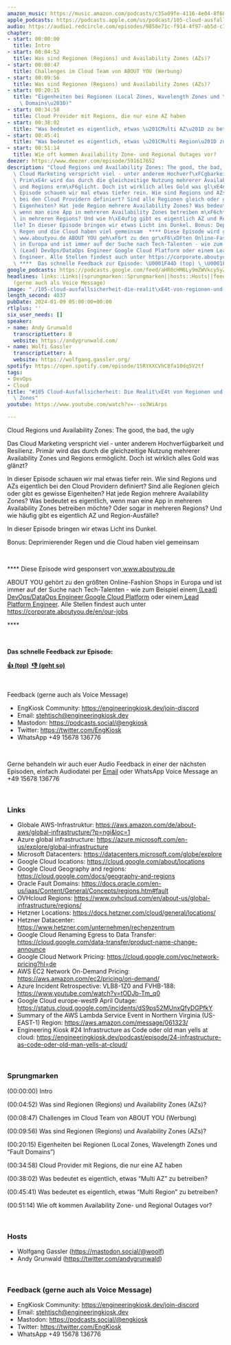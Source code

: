 ```yaml
---
amazon_music: https://music.amazon.com/podcasts/c35a09fe-4116-4e04-8f68-77d61b112e46/episodes/9e613932-9177-45e0-858e-dd081482a726/engineering-kiosk-105-cloud-ausfallsicherheit-die-realit%C3%A4t-von-regionen-und-availability-zones
apple_podcasts: https://podcasts.apple.com/us/podcast/105-cloud-ausfallsicherheit-die-realit%C3%A4t-von-regionen/id1603082924?i=1000640988582&uo=4
audio: https://audio1.redcircle.com/episodes/9858e71c-f914-4f97-ab5d-c776e0da7fef/stream.mp3
chapter:
- start: 00:00:00
  title: Intro
- start: 00:04:52
  title: Was sind Regionen (Regions) und Availability Zones (AZs)?
- start: 00:08:47
  title: Challenges im Cloud Team von ABOUT YOU (Werbung)
- start: 00:09:56
  title: Was sind Regionen (Regions) und Availability Zones (AZs)?
- start: 00:20:15
  title: "Eigenheiten bei Regionen (Local Zones, Wavelength Zones und \u201CFault\
    \ Domains\u201D)"
- start: 00:34:58
  title: Cloud Provider mit Regions, die nur eine AZ haben
- start: 00:38:02
  title: "Was bedeutet es eigentlich, etwas \u201CMulti AZ\u201D zu betreiben?"
- start: 00:45:41
  title: "Was bedeutet es eigentlich, etwas \u201CMulti Region\u201D zu betreiben?"
- start: 00:51:14
  title: Wie oft kommen Availability Zone- und Regional Outages vor?
deezer: https://www.deezer.com/episode/591617652
description: "Cloud Regions und Availability Zones: The good, the bad, the ugly Das\
  \ Cloud Marketing verspricht viel - unter anderem Hochverf\xFCgbarkeit und Resilienz.\
  \ Prim\xE4r wird das durch die gleichzeitige Nutzung mehrerer Availability Zones\
  \ und Regions erm\xF6glicht. Doch ist wirklich alles Gold was gl\xE4nzt? In dieser\
  \ Episode schauen wir mal etwas tiefer rein. Wie sind Regions und AZs eigentlich\
  \ bei den Cloud Providern definiert? Sind alle Regionen gleich oder gibt es gewisse\
  \ Eigenheiten? Hat jede Region mehrere Availability Zones? Was bedeutet es eigentlich,\
  \ wenn man eine App in mehreren Availability Zones betreiben m\xF6chte? Oder sogar\
  \ in mehreren Regions? Und wie h\xE4ufig gibt es eigentlich AZ und Region-Ausf\xE4\
  lle? In dieser Episode bringen wir etwas Licht ins Dunkel. Bonus: Deprimierender\
  \ Regen und die Cloud haben viel gemeinsam  **** Diese Episode wird gesponsert von\
  \ www.aboutyou.de ABOUT YOU geh\xF6rt zu den gr\xF6\xDFten Online-Fashion Shops\
  \ in Europa und ist immer auf der Suche nach Tech-Talenten - wie zum Beispiel einem\
  \ (Lead) DevOps/DataOps Engineer Google Cloud Platform oder einem Lead Platform\
  \ Engineer. Alle Stellen findest auch unter https://corporate.aboutyou.de/en/our-jobs\_\
  \ ****  Das schnelle Feedback zur Episode: \U0001F44D (top) \_\U0001F44E (geht so)"
google_podcasts: https://podcasts.google.com/feed/aHR0cHM6Ly9mZWVkcy5yZWRjaXJjbGUuY29tLzBlY2ZkZmQ3LWZkYTEtNGMzZC05NTE1LTQ3NjcyN2Y5ZGY1ZQ/episode/MTY4MDdhZWEtNDIwMC00Yzc5LWI2ZTgtN2U4NGY2ZDg2YWRi?sa=X&ved=2ahUKEwjwg_PbyM-DAxWxtIkEHYaUA-AQkfYCegQIARAF
headlines: links::Links||sprungmarken::Sprungmarken||hosts::Hosts||feedback-gerne-auch-als-voice-message::Feedback
  (gerne auch als Voice Message)
image: "./105-cloud-ausfallsicherheit-die-realit\xE4t-von-regionen-und-availability-zones.jpg"
length_second: 4037
pubDate: 2024-01-09 05:00:00+00:00
rtlplus: ''
six_user_needs: []
speaker:
- name: Andy Grunwald
  transcriptLetter: B
  website: https://andygrunwald.com/
- name: Wolfi Gassler
  transcriptLetter: A
  website: https://wolfgang.gassler.org/
spotify: https://open.spotify.com/episode/15RYXXCVhC8fa10dq5V2tf
tags:
- DevOps
- Cloud
title: "#105 Cloud-Ausfallsicherheit: Die Realit\xE4t von Regionen und Availability\
  \ Zones"
youtube: https://www.youtube.com/watch?v=--so3WiArps

---
```

<p>Cloud Regions und Availability Zones: The good, the bad, the ugly</p><p>Das Cloud Marketing verspricht viel - unter anderem Hochverfügbarkeit und Resilienz. Primär wird das durch die gleichzeitige Nutzung mehrerer Availability Zones und Regions ermöglicht. Doch ist wirklich alles Gold was glänzt?</p><p>In dieser Episode schauen wir mal etwas tiefer rein. Wie sind Regions und AZs eigentlich bei den Cloud Providern definiert? Sind alle Regionen gleich oder gibt es gewisse Eigenheiten? Hat jede Region mehrere Availability Zones? Was bedeutet es eigentlich, wenn man eine App in mehreren Availability Zones betreiben möchte? Oder sogar in mehreren Regions? Und wie häufig gibt es eigentlich AZ und Region-Ausfälle?</p><p>In dieser Episode bringen wir etwas Licht ins Dunkel.</p><p>Bonus: Deprimierender Regen und die Cloud haben viel gemeinsam</p><p><br></p><p>**** Diese Episode wird gesponsert von<a href="https://www.aboutyou.de" rel="nofollow"> www.aboutyou.de</a></p><p>ABOUT YOU gehört zu den größten Online-Fashion Shops in Europa und ist immer auf der Suche nach Tech-Talenten - wie zum Beispiel einem<a href="https://corporate.aboutyou.de/en/jobs/team-lead-tech-gcp-operations?trid=599daa44-acdb-4457-98c9-0d911d8cd9ab&utm_campaign=tech_gcp_operations&utm_medium=podcast&utm_source=engineering_kiosk" rel="nofollow"> (Lead) DevOps/DataOps Engineer Google Cloud Platform</a> oder einem<a href="https://corporate.aboutyou.de/en/jobs/lead-platform-engineer-m-f-d?trid=599daa44-acdb-4457-98c9-0d911d8cd9ab&utm_campaign=lead_platform_engineer&utm_medium=podcast&utm_source=engineering_kiosk" rel="nofollow"> Lead Platform Engineer</a>. Alle Stellen findest auch unter<a href="https://corporate.aboutyou.de/en/our-jobs" rel="nofollow"> https://corporate.aboutyou.de/en/our-jobs</a> </p><p>****</p><p><br></p><p><strong>Das schnelle Feedback zur Episode:</strong></p><p><a href="https://api.openpodcast.dev/feedback/105/upvote" rel="nofollow"><strong>👍 (top)</strong></a><strong> </strong><a href="https://api.openpodcast.dev/feedback/18/downvote" rel="nofollow"><strong> </strong></a><a href="https://api.openpodcast.dev/feedback/105/downvote" rel="nofollow"><strong>👎 (geht so)</strong></a></p><p><br></p><p>Feedback (gerne auch als Voice Message)</p><ul><li>EngKiosk Community: <a href="https://engineeringkiosk.dev/join-discord">https://engineeringkiosk.dev/join-discord</a> </li><li>Email: <a href="mailto:stehtisch@engineeringkiosk.dev" rel="nofollow">stehtisch@engineeringkiosk.dev</a></li><li>Mastodon: <a href="https://podcasts.social/@engkiosk" rel="nofollow">https://podcasts.social/@engkiosk</a></li><li>Twitter: <a href="https://twitter.com/EngKiosk" rel="nofollow">https://twitter.com/EngKiosk</a></li><li>WhatsApp +49 15678 136776</li></ul><p><br></p><p>Gerne behandeln wir auch euer Audio Feedback in einer der nächsten Episoden, einfach Audiodatei per <a href="https://engineeringkiosk.dev/kontakt/">Email</a> oder WhatsApp Voice Message an +49 15678 136776</p><p><br></p><h3 id="links">Links</h3><ul><li>Globale AWS-Infrastruktur: <a href="https://aws.amazon.com/de/about-aws/global-infrastructure/?loc=1&p=ngi" rel="nofollow">https://aws.amazon.com/de/about-aws/global-infrastructure/?p=ngi&amp;loc=1</a></li><li>Azure global infrastructure: <a href="https://azure.microsoft.com/en-us/explore/global-infrastructure" rel="nofollow">https://azure.microsoft.com/en-us/explore/global-infrastructure</a></li><li>Microsoft Datacenters: <a href="https://datacenters.microsoft.com/globe/explore" rel="nofollow">https://datacenters.microsoft.com/globe/explore</a></li><li>Google Cloud locations: <a href="https://cloud.google.com/about/locations" rel="nofollow">https://cloud.google.com/about/locations</a></li><li>Google Cloud Geography and regions: <a href="https://cloud.google.com/docs/geography-and-regions" rel="nofollow">https://cloud.google.com/docs/geography-and-regions</a></li><li>Oracle Fault Domains: <a href="https://docs.oracle.com/en-us/iaas/Content/General/Concepts/regions.htm#fault" rel="nofollow">https://docs.oracle.com/en-us/iaas/Content/General/Concepts/regions.htm#fault</a></li><li>OVHcloud Regions: <a href="https://www.ovhcloud.com/en/about-us/global-infrastructure/regions/" rel="nofollow">https://www.ovhcloud.com/en/about-us/global-infrastructure/regions/</a></li><li>Hetzner Locations: <a href="https://docs.hetzner.com/cloud/general/locations/" rel="nofollow">https://docs.hetzner.com/cloud/general/locations/</a></li><li>Hetzner Datacenter: <a href="https://www.hetzner.com/unternehmen/rechenzentrum" rel="nofollow">https://www.hetzner.com/unternehmen/rechenzentrum</a></li><li>Google Cloud Renaming Egress to Data Transfer: <a href="https://cloud.google.com/data-transfer/product-name-change-announce" rel="nofollow">https://cloud.google.com/data-transfer/product-name-change-announce</a></li><li>Google Cloud Network Pricing: <a href="https://cloud.google.com/vpc/network-pricing?hl=de" rel="nofollow">https://cloud.google.com/vpc/network-pricing?hl=de</a></li><li>AWS EC2 Network On-Demand Pricing: <a href="https://aws.amazon.com/ec2/pricing/on-demand/" rel="nofollow">https://aws.amazon.com/ec2/pricing/on-demand/</a></li><li>Azure Incident Retrospective: VLB8-1Z0 and FVHB-188: <a href="https://www.youtube.com/watch?v=tODJb-Tm_q0" rel="nofollow">https://www.youtube.com/watch?v=tODJb-Tm_q0</a></li><li>Google Cloud europe-west9 April Outage: <a href="https://status.cloud.google.com/incidents/dS9ps52MUnxQfyDGPfkY" rel="nofollow">https://status.cloud.google.com/incidents/dS9ps52MUnxQfyDGPfkY</a></li><li>Summary of the AWS Lambda Service Event in Northern Virginia (US-EAST-1) Region: <a href="https://aws.amazon.com/message/061323/" rel="nofollow">https://aws.amazon.com/message/061323/</a></li><li>Engineering Kiosk #24 Infrastructure as Code oder old man yells at cloud: <a href="https://engineeringkiosk.dev/podcast/episode/24-infrastructure-as-code-oder-old-man-yells-at-cloud/">https://engineeringkiosk.dev/podcast/episode/24-infrastructure-as-code-oder-old-man-yells-at-cloud/</a></li></ul><p><br></p><h3 id="sprungmarken">Sprungmarken</h3><p>(00:00:00) Intro</p><p>(00:04:52) Was sind Regionen (Regions) und Availability Zones (AZs)?</p><p>(00:08:47) Challenges im Cloud Team von ABOUT YOU (Werbung)</p><p>(00:09:56) Was sind Regionen (Regions) und Availability Zones (AZs)?</p><p>(00:20:15) Eigenheiten bei Regionen (Local Zones, Wavelength Zones und “Fault Domains”)</p><p>(00:34:58) Cloud Provider mit Regions, die nur eine AZ haben</p><p>(00:38:02) Was bedeutet es eigentlich, etwas “Multi AZ” zu betreiben?</p><p>(00:45:41) Was bedeutet es eigentlich, etwas “Multi Region” zu betreiben?</p><p>(00:51:14) Wie oft kommen Availability Zone- und Regional Outages vor?</p><p><br></p><h3 id="hosts">Hosts</h3><ul><li>Wolfgang Gassler (<a href="https://mastodon.social/@woolf" rel="nofollow">https://mastodon.social/@woolf</a>)</li><li>Andy Grunwald (<a href="https://twitter.com/andygrunwald" rel="nofollow">https://twitter.com/andygrunwald</a>)</li></ul><p>﻿</p><h3 id="feedback-gerne-auch-als-voice-message">Feedback (gerne auch als Voice Message)</h3><ul><li>EngKiosk Community: <a href="https://engineeringkiosk.dev/join-discord">https://engineeringkiosk.dev/join-discord</a> </li><li>Email: <a href="mailto:stehtisch@engineeringkiosk.dev" rel="nofollow">stehtisch@engineeringkiosk.dev</a></li><li>Mastodon: <a href="https://podcasts.social/@engkiosk" rel="nofollow">https://podcasts.social/@engkiosk</a></li><li>Twitter: <a href="https://twitter.com/EngKiosk" rel="nofollow">https://twitter.com/EngKiosk</a></li><li>WhatsApp +49 15678 136776</li></ul>